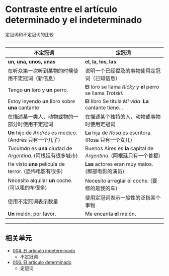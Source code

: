 # Contraste entre el artículo determinado y el indeterminado
定冠词和不定冠词的比较

----

不定冠词|定冠词
----|----
**un, una, unos, unas** | **el, la, los, las**
在听众第一次听到某物的时候使用不定冠词（新信息）| 说明一个已经提及的事物使用定冠词（已知信息）
Tengo **un** loro y **un** perro. | **El** loro se llama _Ricky_ y **el** perro se llama _Trotski_.
Estoy leyendo **un** libro sobre **una** cantante | **El** libro Se titula _Mi vida_. **La** cantante tiene...
在描述某一类人，动物或物的一部分时使用不定冠词 | 在描述某个独特的人，动物或事物时使用定冠词
__Un__ hijo de _Andrés_ es medico. (Andrés 只有一个儿子) | __La__ hija de _Rosa_ es escritora. (Rosa 只有一个女儿)
_Tucumán_ es __una__ ciudad de _Argentina_. (阿根廷有很多城市) | Buenos Aires es **la** capital de _Argentina_. (阿根廷只有一个首都)
He visto __una__ película de terror. (恐怖电影有很多) | __Las__ actores eran muy malos. (那部电影的演员)
Necesito alquilar __un__ coche. (可以租的车很多) | Necesito arreglar el coche. (要修的是我的车)
使用不定冠词表示数量 | 使用定冠词表示一般性的泛指某个事物
__Un__ melón, por favor. | Me encanta __el__ melón.

----

## 相关单元

- [004. El artículo indeterminado](004-un-una-unos-unas.md)
  - 不定冠词
- [006. El artículo determinado](006-el-la-los-las.md)
  - 定冠词
